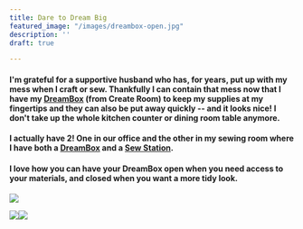 ```yaml
---
title: Dare to Dream Big
featured_image: "/images/dreambox-open.jpg"
description: ''
draft: true

---
```

#### I'm grateful for a supportive husband who has, for years, put up with my mess when I craft or sew.  Thankfully I can contain that mess now that I have my [**DreamBox**](https://www.createroom.com/?ref=YJvA8 "Create Room link") (from Create Room) to keep my supplies at my fingertips and they can also be put away quickly -- and it looks nice!  I don't take up the whole kitchen counter or dining room table anymore.

#### I actually have 2!  One in our office and the other in my sewing room where I have both a [DreamBox](https://www.createroom.com/?ref=YJvA8 "DreamBox link USA") and a [Sew Station](https://www.createroom.com/collections/furniture/products/sew-station?ref=YJvA8 "Sew Station link USA").

#### I love how you can have your DreamBox open when you need access to your materials, and closed when you want a more tidy look.

![](/images/img_0347.jpg)

![](/images/gillespie-stacey4-27-21-84.jpg)![](/images/gillespie-stacey4-27-21-39.jpg)